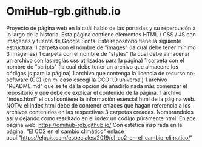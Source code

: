 # OmiHub-rgb.github.io
Proyecto de página web en la cuál hablo de las portadas y su repercusión a lo largo de la historia. Esta página contiene elementos HTML / CSS / JS con imágenes y fuente de Google Fonts.
Este repositorio tiene la siguiente estructura:
1 carpeta con el nombre de "images" (la cual debe tener mínimo 3 imágenes)
1 carpeta con el nombre de "styles" (la cual debe almacenar un archivo con las reglas css utilizadas para la página)
1 carpeta con el nombre de "scripts" (la cual debe tener un archivo que almacene los códigos js para la página)
1 archivo que contenga la licencia de recurso no-software (CC) (en mi caso escogí la CCO 1.0 universal)
1 archivo "README.md" que se te dá la opción de añadirlo nada más comenzar el repositorio y que debe de explicar el contenido de la página.
1 archivo "index.html" el cual contiene la información esencial html de la página web.
NOTA: el index.html debe de contener enlaces que hagan referencia a los archivos contenidos en las respectivas 3 carpetas creadas. Nombrandolos así y dejando como resultado en el index un código púramente html.
Enlace página web:
https://omihub-rgb.github.io/
Con estética inspirada en la página: "El CO2 en el cambio climático" enlace aquí:"https://elpais.com/especiales/2019/el-co2-en-el-cambio-climatico/"
